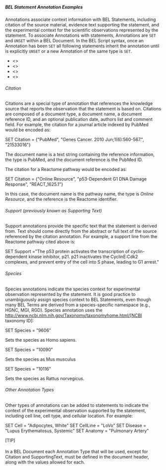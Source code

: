 
##### BEL Statement Annotation Examples

Annotations associate context information with BEL Statements, including citation of the source material, evidence text supporting the statement, and the experimental context for the scientific observations represented by the statement. To associate Annotations with statements, Annotations are `SET` and `UNSET` within a BEL Document. In the BEL Script syntax, once an Annotation has been `SET` all following statements inherit the annotation until is explicitly `UNSET` or a new Annotation of the same type is `SET`.

* <<Citation>>
* <<SupportingText>>
* <<Species>>
* <<Other Annotation Types>>

###### Citation

Citations are a special type of annotation that references the knowledge source that reports the observation that the statement is based on. Citations are composed of a document type, a document name, a document reference ID, and an optional publication date, authors list and comment field. For example, the citation for a journal article indexed by PubMed would be encoded as:

 SET Citation = {"PubMed", "Genes Cancer. 2010 Jun;1(6):560-567.", "21533016"}

The document name is a text string containing the reference information, the type is PubMed, and the document reference is the PubMed ID.

The citation for a Reactome pathway would be encoded as:

 SET Citation = {"Online Resource", "p53-Dependent G1 DNA Damage Response", "REACT_1625.1"}

In this case, the document name is the pathway name, the type is _Online Resource_, and the reference is the Reactome identifier.

###### Support (previously known as Supporting Text)

Support annotations provide the specific text that the statement is derived from. Text should come directly from the abstract or full text of the source referenced by the citation annotation. For example, a support line from the Reactome pathway cited above is:

 SET Support ="The p53 protein activates the transcription of cyclin-dependent kinase inhibitor, p21.
 p21 inactivates the CyclinE:Cdk2 complexes, and prevent entry of the cell into S phase, leading to G1 arrest."

###### Species

Species annotations indicate the species context for experimental observation represented by the statement. It is good practice to unambiguously assign species context to BEL Statements, even though many BEL Terms are derived from a species-specific namespace (e.g., HGNC, MGI, RGD). Species annotation uses the http://www.ncbi.nlm.nih.gov/Taxonomy/taxonomyhome.html/[NCBI taxonomy ID]:

 SET Species = "9606"

Sets the species as Homo sapiens.

 SET Species = "10090"

Sets the species as Mus musculus

 SET Species = "10116"

Sets the species as Rattus norvegicus.

###### Other Annotation Types

Other types of annotations can be added to statements to indicate the context of the experimental observation supported by the statement, including cell line, cell type, and cellular location. For example:

 SET Cell = "Adipocytes, White"
 SET CellLine = "LoVo"
 SET Disease = "Lupus Erythematosus, Systemic"
 SET Anatomy = "Pulmonary Artery"

[TIP]
####
In a BEL Document each Annotation Type that will be used, except for Citation and SupportingText, must be defined in the document header, along with the values allowed for each.
####
